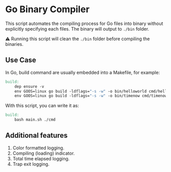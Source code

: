 # Go Binary Compiler

This script automates the compiling process for Go files into binary without explicitly specifying each files. The binary will output to `./bin` folder.

:warning: Running this script will clean the `./bin` folder before compiling the binaries.

## Use Case

In Go, build command are usually embedded into a Makefile, for example:

```Makefile
build:
	dep ensure -v
	env GOOS=linux go build -ldflags="-s -w" -o bin/helloworld cmd/helloworld/main.go
	env GOOS=linux go build -ldflags="-s -w" -o bin/timenow cmd/timenow/main.go
```

With this script, you can write it as:

```Makefile
build:
    bash main.sh ./cmd
```

## Additional features

1. Color formatted logging.
1. Compiling (loading) indicator.
1. Total time elapsed logging.
1. Trap exit logging.
